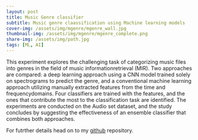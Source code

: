 ```yaml
---
layout: post
title: Music Genre classifier
subtitle: Music genre claassification using Machine learning models
cover-img: /assets/img/mgenre/mgenre_wall.jpg
thumbnail-img: /assets/img/mgenre/mgenre_complete.png
share-img: /assets/img/path.jpg
tags: [ML, AI]
---
```


This experiment explores the challenging task of categorizing music files into genres in the field of music informationretrieval (MIR). Two approaches are compared: a deep learning approach using a CNN model trained solely on spectrograms to predict the genre, and a conventional machine learning approach utilizing manually extracted features from the time and frequencydomains. Four classifiers are trained with the features, and the ones that contribute the most to the classification task are identified. The experiments are conducted on the Audio set dataset, and the study concludes by suggesting the effectiveness of an
ensemble classifier that combines both approaches.

For futrther details head on to my [github][1] repository.

[1]:https://github.com/Vishnuvardhanchowhan/Music-Genre-Classification-IML-Project
